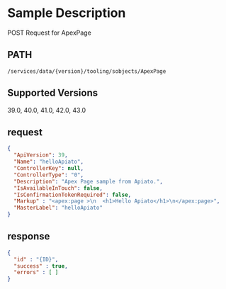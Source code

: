 # Sample Description
POST Request for ApexPage

## PATH
```
/services/data/{version}/tooling/sobjects/ApexPage
```
## Supported Versions
39.0, 40.0, 41.0, 42.0, 43.0

## request
```json
{
  "ApiVersion": 39,
  "Name": "helloApiato",
  "ControllerKey": null,
  "ControllerType": "0",
  "Description": "Apex Page sample from Apiato.",
  "IsAvailableInTouch": false,
  "IsConfirmationTokenRequired": false,
  "Markup" : "<apex:page >\n  <h1>Hello Apiato</h1>\n</apex:page>",
  "MasterLabel": "helloApiato"
}

```
## response
```json
{
  "id" : "{ID}",
  "success" : true,
  "errors" : [ ]
}
```

